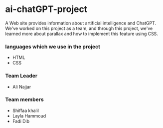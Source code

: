# ai-chatGPT-project
A Web site provides information about artificial intelligence and ChatGPT.
We've worked on this project as a team, and through this project, we've learned more about parallax and how to implement this feature using CSS.

### languages which we use in the project
* HTML
* CSS

### Team Leader
- Ali Najjar

### Team members
- Shiffaa khalil
- Layla Hammoud
- Fadi Dib 
